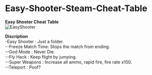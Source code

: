 # Easy-Shooter-Steam-Cheat-Table  
  
<b>Easy Shooter Cheat Table</b>  
![EasyShooter](https://i.imgur.com/LsDUdJf.png)  
  
<b>Discription</b>  
-Easy Shooter : Just a folder.  
--Freeze Match Time: Stops the match from ending.  
--God Mode : Never Die.  
--Fly Hack : Keep flight by jumping.  
--Super Weapons : Increase all ammo, rapid fire, fire rate x100.  
--Teleport : Poof?  
  
